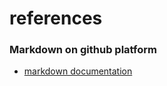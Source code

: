 # references

### Markdown on github platform
- [markdown documentation](https://guides.github.com/features/mastering-markdown/)
